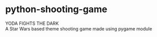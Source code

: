 # python-shooting-game
YODA FIGHTS THE DARK <br>
A Star Wars based theme shooting game made using pygame module
